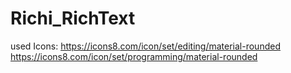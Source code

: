 # Richi_RichText

used Icons: 
https://icons8.com/icon/set/editing/material-rounded
https://icons8.com/icon/set/programming/material-rounded

